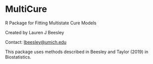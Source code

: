 # MultiCure
R Package for Fitting Multistate Cure Models

Created by Lauren J Beesley

Contact: lbeesley@umich.edu

This package uses methods described in Beesley and Taylor (2019) in Biostatistics.

